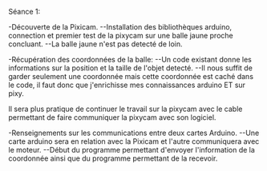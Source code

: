 Séance 1:

-Découverte de la Pixicam.
--Installation des bibliothèques arduino, connection et premier test de la pixycam sur une balle jaune proche concluant.
--La balle jaune n'est pas detecté de loin.


-Récupération des coordonnées de la balle:
--Un code existant donne les informations sur la position et la taille de l'objet detecté.
--Il nous suffit de garder seulement une coordonnée mais cette coordonnée est caché dans le code, il faut donc que j'enrichisse mes connaissances arduino ET sur pixy.

Il sera plus pratique de continuer le travail sur la pixycam avec le cable permettant de faire communiquer la pixycam avec son logiciel.

-Renseignements sur les communications entre deux cartes Arduino.
--Une carte arduino sera en relation avec la Pixicam et l'autre communiquera avec le moteur.
--Début du programme permettant d'envoyer l'information de la coordonnée ainsi que du programme permettant de la recevoir.
